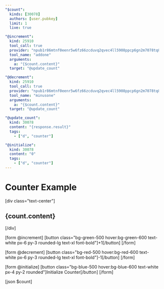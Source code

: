 ```yaml
---
"$count":
  kinds: [30078]
  authors: [user.pubkey]
  limit: 1
  live: true

"@increment":
  kind: 25910
  tool_call: true
  provider: "npub1r86mtnf0eenr5w6fz66zcduvq2qvec4ll5908ppcp6gn2m7078tq82cuah"
  tool_name: "addone"
  arguments:
    a: "{$count.content}"
  target: "@update_count"

"@decrement":
  kind: 25910
  tool_call: true
  provider: "npub1r86mtnf0eenr5w6fz66zcduvq2qvec4ll5908ppcp6gn2m7078tq82cuah"
  tool_name: "minusone"
  arguments:
    a: "{$count.content}"
  target: "@update_count"

"@update_count":
  kind: 30078
  content: "{response.result}"
  tags:
    - ["d", "counter"]

"@initialize":
  kind: 30078
  content: "0"
  tags:
    - ["d", "counter"]
---
```


# Counter Example

[div class="text-center"]
## {count.content}
[/div]

[form @increment]
  [button class="bg-green-500 hover:bg-green-600 text-white px-6 py-3 rounded-lg text-xl font-bold"]+1[/button]
[/form]

[form @decrement]
  [button class="bg-red-500 hover:bg-red-600 text-white px-6 py-3 rounded-lg text-xl font-bold"]-1[/button]
[/form]

[form @initialize]
  [button class="bg-blue-500 hover:bg-blue-600 text-white px-4 py-2 rounded"]Initialize Counter[/button]
[/form]

[json $count]
